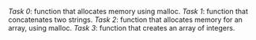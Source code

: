 *Task 0*: function that allocates memory using malloc.
*Task 1*: function that concatenates two strings.
*Task 2*: function that allocates memory for an array, using malloc.
*Task 3*: function that creates an array of integers.
